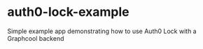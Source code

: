 # auth0-lock-example
Simple example app demonstrating how to use Auth0 Lock with a Graphcool backend
